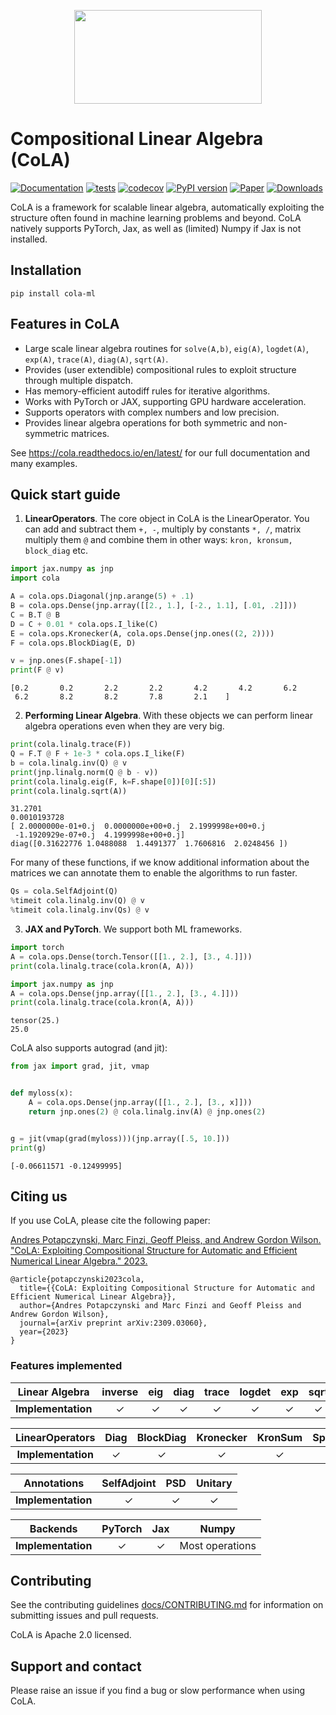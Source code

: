 <p align="center">
 <img src="https://user-images.githubusercontent.com/6753639/251633368-1ec42732-1759-45d7-b949-51df6429a90a.svg"  width="300" height="150">
</p>

<!--
<p align="center">
  <img src="https://github.com/wilson-labs/cola/assets/6753639/28630ef8-5dcb-41c2-9f36-3cbba52f3d88.svg" width="300" height="139.29">
</p> -->
<!--
<p align = "center">
  <img src="https://github.com/wilson-labs/cola/assets/6753639/8b02c51e-0e1e-44f5-a52a-47ad428688e4.svg" width="300" height="139.29">
</p>-->


# Compositional Linear Algebra (CoLA)

[![Documentation](https://readthedocs.org/projects/cola/badge/)](https://cola.readthedocs.io/en/latest/)
[![tests](https://github.com/wilson-labs/cola/actions/workflows/python-package.yml/badge.svg)](https://github.com/wilson-labs/cola/actions/workflows/python-package.yml)
[![codecov](https://codecov.io/gh/wilson-labs/cola/branch/main/graph/badge.svg?token=bBnkfHv30C)](https://codecov.io/gh/wilson-labs/cola)
[![PyPI version](https://img.shields.io/pypi/v/cola-ml)](https://pypi.org/project/cola-ml/)
[![Paper](https://img.shields.io/badge/arXiv-2309.03060-red)](https://arxiv.org/abs/2309.03060)
[![Downloads](https://static.pepy.tech/badge/cola-ml)](https://pepy.tech/project/cola-ml)
<!-- [![Open In Colab](https://colab.research.google.com/assets/colab-badge.svg)](https://colab.research.google.com/github/wilson-labs/cola/blob/master/docs/notebooks/colabs/all.ipynb) -->

CoLA is a framework for scalable linear algebra, automatically exploiting the structure often found in machine learning problems and beyond.
CoLA natively supports PyTorch, Jax, as well as (limited) Numpy if Jax is not installed.

## Installation
```shell
pip install cola-ml
```

## Features in CoLA
* Large scale linear algebra routines for `solve(A,b)`, `eig(A)`, `logdet(A)`, `exp(A)`, `trace(A)`, `diag(A)`, `sqrt(A)`.
* Provides (user extendible) compositional rules to exploit structure through multiple dispatch.
* Has memory-efficient autodiff rules for iterative algorithms.
* Works with PyTorch or JAX, supporting GPU hardware acceleration.
* Supports operators with complex numbers and low precision.
* Provides linear algebra operations for both symmetric and non-symmetric matrices.

See https://cola.readthedocs.io/en/latest/ for our full documentation and many examples.


## Quick start guide
1. **LinearOperators**. The core object in CoLA is the LinearOperator. You can add and subtract them `+, -`,
multiply by constants `*, /`, matrix multiply them `@` and combine them in other ways:
`kron, kronsum, block_diag` etc.
```python
import jax.numpy as jnp
import cola

A = cola.ops.Diagonal(jnp.arange(5) + .1)
B = cola.ops.Dense(jnp.array([[2., 1.], [-2., 1.1], [.01, .2]]))
C = B.T @ B
D = C + 0.01 * cola.ops.I_like(C)
E = cola.ops.Kronecker(A, cola.ops.Dense(jnp.ones((2, 2))))
F = cola.ops.BlockDiag(E, D)

v = jnp.ones(F.shape[-1])
print(F @ v)
```
```
[0.2       0.2       2.2       2.2       4.2       4.2       6.2
 6.2       8.2       8.2       7.8       2.1    ]
```

2. **Performing Linear Algebra**. With these objects we can perform linear algebra operations even when they are very big.
```python
print(cola.linalg.trace(F))
Q = F.T @ F + 1e-3 * cola.ops.I_like(F)
b = cola.linalg.inv(Q) @ v
print(jnp.linalg.norm(Q @ b - v))
print(cola.linalg.eig(F, k=F.shape[0])[0][:5])
print(cola.linalg.sqrt(A))
```

```
31.2701
0.0010193728
[ 2.0000000e-01+0.j  0.0000000e+00+0.j  2.1999998e+00+0.j
 -1.1920929e-07+0.j  4.1999998e+00+0.j]
diag([0.31622776 1.0488088  1.4491377  1.7606816  2.0248456 ])
```

For many of these functions, if we know additional information about the matrices we can annotate them
to enable the algorithms to run faster.

```python
Qs = cola.SelfAdjoint(Q)
%timeit cola.linalg.inv(Q) @ v
%timeit cola.linalg.inv(Qs) @ v
```

3. **JAX and PyTorch**. We support both ML frameworks.
```python
import torch
A = cola.ops.Dense(torch.Tensor([[1., 2.], [3., 4.]]))
print(cola.linalg.trace(cola.kron(A, A)))

import jax.numpy as jnp
A = cola.ops.Dense(jnp.array([[1., 2.], [3., 4.]]))
print(cola.linalg.trace(cola.kron(A, A)))
```

```
tensor(25.)
25.0
```

CoLA also supports autograd (and jit):
```python
from jax import grad, jit, vmap


def myloss(x):
    A = cola.ops.Dense(jnp.array([[1., 2.], [3., x]]))
    return jnp.ones(2) @ cola.linalg.inv(A) @ jnp.ones(2)


g = jit(vmap(grad(myloss)))(jnp.array([.5, 10.]))
print(g)
```

```
[-0.06611571 -0.12499995]
```

## Citing us
If you use CoLA, please cite the following paper:

[Andres Potapczynski, Marc Finzi, Geoff Pleiss, and Andrew Gordon Wilson. "CoLA: Exploiting Compositional Structure for Automatic and Efficient Numerical Linear Algebra." 2023.](https://arxiv.org/abs/2309.03060)
```
@article{potapczynski2023cola,
  title={{CoLA: Exploiting Compositional Structure for Automatic and Efficient Numerical Linear Algebra}},
  author={Andres Potapczynski and Marc Finzi and Geoff Pleiss and Andrew Gordon Wilson},
  journal={arXiv preprint arXiv:2309.03060},
  year={2023}
}
```

### Features implemented

| Linear Algebra    | inverse | eig | diag | trace | logdet | exp | sqrt | f(A) | SVD | pseudoinverse |
|:-----------------:|:-------:|:---:|:----:|:-----:|:------:|:---:|:----:|:--------:|:---:|:-------------:|
| **Implementation**|    ✓    |  ✓  |   ✓  |   ✓  |    ✓   |  ✓  |   ✓  |    ✓     |     |               |

| LinearOperators   | Diag | BlockDiag | Kronecker | KronSum | Sparse | Jacobian | Hessian | Fisher | Concatenated | Triangular | FFT | Tridiagonal |
|:-----------------:|:----:|:---------:|:---------:|:-------:|:------:|:--------:|:-------:|:------:|:------------:|:----------:|:---:|:-----------:|
| **Implementation**|   ✓  |     ✓     |     ✓     |    ✓    |   ✓   |    ✓     |    ✓    |   ✓    |      ✓       |     ✓      |   ✓  |      ✓      |

| Annotations      | SelfAdjoint | PSD | Unitary |
|:----------------:|:-----------:|:---:|:-------:|
| **Implementation**|      ✓      |  ✓  |    ✓   |


| Backends      | PyTorch | Jax | Numpy |
|:----------------:|:-----------:|:---:|:-------:|
| **Implementation**|      ✓      |  ✓  |Most operations|

## Contributing
See the contributing guidelines [docs/CONTRIBUTING.md](https://cola.readthedocs.io/en/latest/contributing.html) for information on submitting issues
and pull requests.

CoLA is Apache 2.0 licensed.

## Support and contact
Please raise an issue if you find a bug or slow performance when using CoLA.
